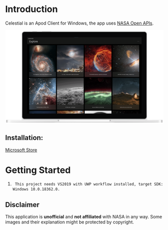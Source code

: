 # Introduction
Celestial is an Apod Client for Windows, the app uses [NASA Open APIs](https://api.nasa.gov/).

![](https://raw.githubusercontent.com/MadeiraAlexandre/Celestial/master/screenshot/App.png)

## Installation:
[Microsoft Store](https://www.microsoft.com/store/apps/9NSSN961H02M)

# Getting Started
1.      This project needs VS2019 with UWP workflow installed, target SDK: Windows 10.0.18362.0.

## Disclaimer
This application is **unofficial** and **not affiliated** with NASA in any way. Some images and their explanation might be protected by copyright.
